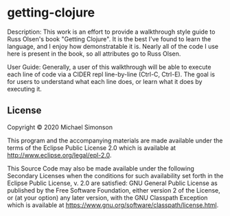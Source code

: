 # getting-clojure

Description:
This work is an effort to provide a walkthrough style guide to
Russ Olsen's book "Getting Clojure". It is the best I've found to
learn the language, and I enjoy how demonstratable it is. Nearly
all of the code I use here is present in the book, so all attributes
go to Russ Olsen.

User Guide:
Generally, a user of this walkthrough will be able to execute
each line of code via a CIDER repl line-by-line (Ctrl-C, Ctrl-E).
The goal is for users to understand what each line does, or learn
what it does by executing it.

## License

Copyright © 2020 Michael Simonson

This program and the accompanying materials are made available under the
terms of the Eclipse Public License 2.0 which is available at
http://www.eclipse.org/legal/epl-2.0.

This Source Code may also be made available under the following Secondary
Licenses when the conditions for such availability set forth in the Eclipse
Public License, v. 2.0 are satisfied: GNU General Public License as published by
the Free Software Foundation, either version 2 of the License, or (at your
option) any later version, with the GNU Classpath Exception which is available
at https://www.gnu.org/software/classpath/license.html.
